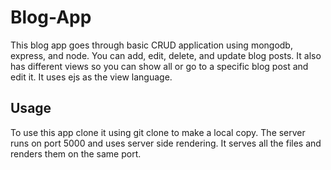 # Blog-App
This blog app goes through basic CRUD application using mongodb, express, and node. You can add, edit, delete, and update blog posts. It also has different views so you can show all or go to a specific blog post and edit it. It uses ejs as the view language.

## Usage
To use this app clone it using git clone to make a local copy. The server runs on port 5000 and uses server side rendering. It serves all the files and renders them on the same port. 
